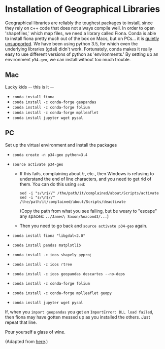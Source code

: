 # Installation of Geographical Libraries

Geographical libraries are reliably the toughest packages to install, since they rely on c++ code that does not always compile well.  In order to open 'shapefiles,' which map files, we need a library called Fiona.  Conda is able to install fiona pretty much out of the box on Macs, but on PCs... it is [quietly unsupported](https://docs.continuum.io/anaconda/pkg-docs).  We have been using python 3.5, for which even the underlying libraries (gdal) didn't work.  Fortunately, conda makes it really easy to use different versions of python as 'environments.'  By setting up an environment `p34-geo`, we can install without too much trouble.

## Mac

Lucky kids -- this is it -- 
* `conda install fiona`
* `conda install -c conda-forge geopandas`
* `conda install -c conda-forge folium`
* `conda install -c conda-forge mplleaflet`
* `conda install jupyter wget pysal`

## PC

Set up the virtual environment and install the packages
* `conda create -n p34-geo python=3.4`
* `source activate p34-geo`
  * If this fails, complaining about \r, etc., then Windows is refusing to understand the end of line characters, and you need to get rid of them.  You can do this using `sed`:
  
    ```
    sed -i "s/\r$//" /the/path/it/complained/about/Scripts/activate
    sed -i "s/\r$//" /the/path/it/complained/about/Scripts/deactivate
    ```
    (Copy the path from what you see failing, but be weary to "escape" any spaces: `../James\ Saxon/Anacond3/...`)
  * Then you need to go back and `source activate p34-geo` again.
    
* `conda install fiona "libgdal<2.0"`
* `conda install pandas matplotlib`
* `conda install -c ioos shapely pyproj`
* `conda install -c ioos rtree`
* `conda install -c ioos geopandas descartes --no-deps`
* `conda install -c conda-forge folium`
* `conda install -c conda-forge mplleaflet geopy`
* `conda install jupyter wget pysal`

If, when you `import geopandas` you get an `ImportError: DLL load failed`, then fiona may have gotten messed up as you installed the others.  Just repeat that line.

Pour yourself a glass of wine.

(Adapted from [here](https://www.bountysource.com/issues/27623893-fyi-installing-geopandas-with-conda).)
